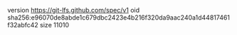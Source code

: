 version https://git-lfs.github.com/spec/v1
oid sha256:e96070de8abde1c679dbc2423e4b216f320da9aac240a1d44817461f32abfc42
size 11010
